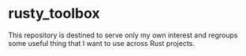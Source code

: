 # rusty_toolbox
This repository is destined to serve only my own interest and regroups some useful thing that I want to use across Rust projects.